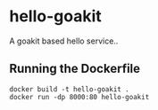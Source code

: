 # hello-goakit
A goakit based hello service..

## Running the Dockerfile
```
docker build -t hello-goakit .
docker run -dp 8000:80 hello-goakit
```
